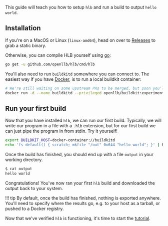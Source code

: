 This guide will teach you how to setup `hlb` and run a build to output `hello world`.

## Installation

If you're on a MacOS or Linux (`linux-amd64`), head on over to [Releases](https://github.com/openllb/hlb/releases) to grab a static binary.

Otherwise, you can compile HLB yourself using [go](https://golang.org/dl/):
```sh
go get -u github.com/openllb/hlb/cmd/hlb
```

You'll also need to run `buildkitd` somewhere you can connect to. The easiest way if you have [Docker](https://www.docker.com/get-started), is to run a local buildkit container:
```sh
# We're still waiting on some upstream PRs to be merged, but soon you'll be able to use standard moby/buildkit
docker run -d --name buildkitd --privileged openllb/buildkit:experimental
```
	
## Run your first build

Now that you have installed `hlb`, we can run our first build. Typically, we will write our program in a file with a `.hlb` extension, but for our first build we can just pipe the program in from stdin. Try it yourself!

```sh
export BUILDKIT_HOST=docker-container://buildkitd
echo 'fs default() { scratch; mkfile "/out" 0o644 "hello world"; }' | hlb run --download .
```

Once the build has finished, you should end up with a file `output` in your working directory.

```sh
$ cat output
hello world
```

Congratulations! You've now ran your first `hlb` build and downloaded the output back to your system.

!!! tip
	By default, once the build has finished, nothing is exported anywhere. You'll need to specify where the results go, e.g. to your host as a tarball, or pushed to a Docker registry.

Now that we've verified `hlb` is functioning, it's time to start the [tutorial](../tutorial/lets-begin.md).
